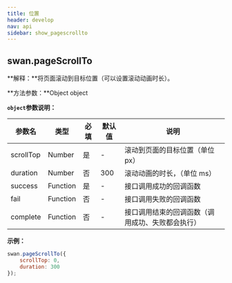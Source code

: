 ```yaml
---
title: 位置
header: develop
nav: api
sidebar: show_pagescrollto
---
```


## swan.pageScrollTo


**解释：**将页面滚动到目标位置（可以设置滚动动画时长）。

**方法参数：**Object object

**`object`参数说明：**

|参数名 |类型  |必填 | 默认值 |说明|
|---- | ---- | ---- | ----|----|
|scrollTop |Number | 是|  - | 滚动到页面的目标位置（单位 px） |
|duration |Number | 否| 300 | 滚动动画的时长，（单位 ms） |
|success |Function  |  是 |-| 接口调用成功的回调函数 | 
|fail  |  Function |   否  |-| 接口调用失败的回调函数|  
|complete   | Function  |  否 |-|  接口调用结束的回调函数（调用成功、失败都会执行）| 

**示例：**

```js
swan.pageScrollTo({
    scrollTop: 0,
    duration: 300
});
```
<!-- #### 错误码

**Andriod**

|错误码|说明|
|--|--|
|202|解析失败，请检查参数是否正确。|
|1001|执行失败|

**iOS**

|错误码|说明|
|--|--|
|202|解析失败，请检查参数是否正确。| -->